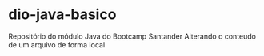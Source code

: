 # dio-java-basico
Repositório do módulo Java do Bootcamp Santander
Alterando o conteudo de um arquivo de forma local